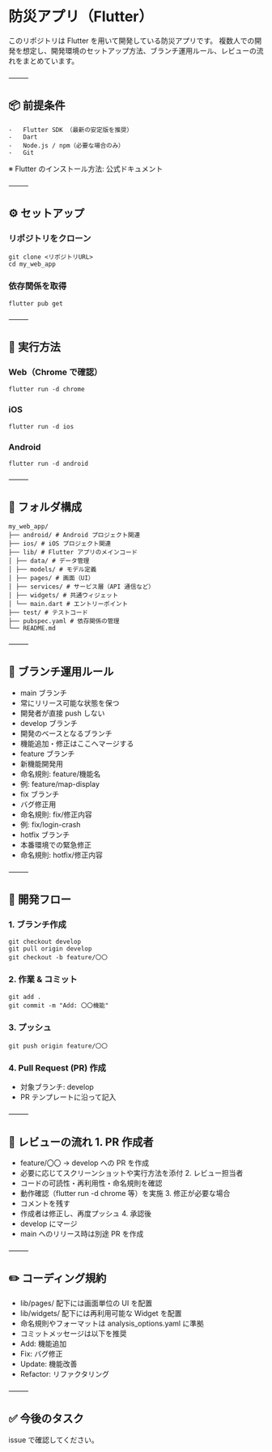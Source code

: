 # 防災アプリ（Flutter）

このリポジトリは Flutter を用いて開発している防災アプリです。
複数人での開発を想定し、開発環境のセットアップ方法、ブランチ運用ルール、レビューの流れをまとめています。

⸻

## 📦 前提条件

    -	Flutter SDK （最新の安定版を推奨）
    -	Dart
    -	Node.js / npm（必要な場合のみ）
    -	Git

※ Flutter のインストール方法: 公式ドキュメント

⸻

## ⚙️ セットアップ

### リポジトリをクローン

```
git clone <リポジトリURL>
cd my_web_app
```

### 依存関係を取得

```
flutter pub get
```

⸻

## 🚀 実行方法

### Web（Chrome で確認）

```
flutter run -d chrome
```

### iOS

```
flutter run -d ios
```

### Android

```
flutter run -d android
```

⸻

## 📂 フォルダ構成

```
my_web_app/
├── android/ # Android プロジェクト関連
├── ios/ # iOS プロジェクト関連
├── lib/ # Flutter アプリのメインコード
│ ├── data/ # データ管理
│ ├── models/ # モデル定義
│ ├── pages/ # 画面（UI）
│ ├── services/ # サービス層（API 通信など）
│ ├── widgets/ # 共通ウィジェット
│ └── main.dart # エントリーポイント
├── test/ # テストコード
├── pubspec.yaml # 依存関係の管理
└── README.md
```

⸻

## 🌱 ブランチ運用ルール

- main ブランチ
- 常にリリース可能な状態を保つ
- 開発者が直接 push しない
- develop ブランチ
- 開発のベースとなるブランチ
- 機能追加・修正はここへマージする
- feature ブランチ
- 新機能開発用
- 命名規則: feature/機能名
- 例: feature/map-display
- fix ブランチ
- バグ修正用
- 命名規則: fix/修正内容
- 例: fix/login-crash
- hotfix ブランチ
- 本番環境での緊急修正
- 命名規則: hotfix/修正内容

⸻

## 🔄 開発フロー

### 1. ブランチ作成

```
git checkout develop
git pull origin develop
git checkout -b feature/〇〇
```

### 2. 作業 & コミット

```
git add .
git commit -m "Add: 〇〇機能"
```

### 3. プッシュ

```
git push origin feature/〇〇
```

### 4. Pull Request (PR) 作成

- 対象ブランチ: develop
- PR テンプレートに沿って記入

⸻

## 👀 レビューの流れ 1. PR 作成者

- feature/〇〇 → develop への PR を作成
- 必要に応じてスクリーンショットや実行方法を添付 2. レビュー担当者
- コードの可読性・再利用性・命名規則を確認
- 動作確認（flutter run -d chrome 等）を実施 3. 修正が必要な場合
- コメントを残す
- 作成者は修正し、再度プッシュ 4. 承認後
- develop にマージ
- main へのリリース時は別途 PR を作成

⸻

## ✏️ コーディング規約

- lib/pages/ 配下には画面単位の UI を配置
- lib/widgets/ 配下には再利用可能な Widget を配置
- 命名規則やフォーマットは analysis_options.yaml に準拠
- コミットメッセージは以下を推奨
- Add: 機能追加
- Fix: バグ修正
- Update: 機能改善
- Refactor: リファクタリング

⸻

## ✅ 今後のタスク

issue で確認してください。
